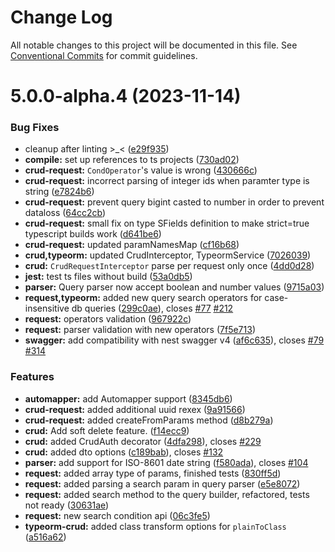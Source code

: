 # Change Log

All notable changes to this project will be documented in this file.
See [Conventional Commits](https://conventionalcommits.org) for commit guidelines.

# 5.0.0-alpha.4 (2023-11-14)


### Bug Fixes

* cleanup after linting >_< ([e29f935](https://github.com/indigolabsslo/crud-automapper/commit/e29f93505b421d65e613692763fe187f4617514f))
* **compile:** set up references to ts projects ([730ad02](https://github.com/indigolabsslo/crud-automapper/commit/730ad0264d2d7d1f8dbf7d0c69341d8a4357cb1a))
* **crud-request:** `CondOperator`'s value is wrong ([430666c](https://github.com/indigolabsslo/crud-automapper/commit/430666cba9f0dbebbb6b8eaef9a02216a99f3e4a))
* **crud-request:** incorrect parsing of  integer ids when paramter type is string ([e7824b6](https://github.com/indigolabsslo/crud-automapper/commit/e7824b6fbc90135c314e8267ed4a52da7b9d5859))
* **crud-request:** prevent query bigint casted to number in order to prevent dataloss ([64cc2cb](https://github.com/indigolabsslo/crud-automapper/commit/64cc2cb9d3e826a53926c5f05ba237207b392bbd))
* **crud-request:** small fix on type SFields definition to make strict=true typescript builds work ([d641be6](https://github.com/indigolabsslo/crud-automapper/commit/d641be6a184625d6b0ba2cd407d56076788362ed))
* **crud-request:** updated paramNamesMap ([cf16b68](https://github.com/indigolabsslo/crud-automapper/commit/cf16b68a2ed38a9992b2a2ca0ab1c13309da6ec1))
* **crud,typeorm:** updated CrudInterceptor, TypeormService ([7026039](https://github.com/indigolabsslo/crud-automapper/commit/702603917e5e3968ae306881ff099a4907eca57a))
* **crud:** `CrudRequestInterceptor` parse per request only once ([4dd0d28](https://github.com/indigolabsslo/crud-automapper/commit/4dd0d28b250e00159688e5f207a97f709b6ab0e9))
* **jest:** test ts files without build ([53a0db5](https://github.com/indigolabsslo/crud-automapper/commit/53a0db5eba7365276ea65d8a1363b975772b6b8a))
* **parser:** Query parser now accept boolean and number values ([9715a03](https://github.com/indigolabsslo/crud-automapper/commit/9715a039e7fd3489b60e791a5a8a1cde675f602a))
* **request,typeorm:** added new query search operators for case-insensitive db queries ([299c0ae](https://github.com/indigolabsslo/crud-automapper/commit/299c0ae120eaa726e3b27d719c9373f7bfd05a2b)), closes [#77](https://github.com/indigolabsslo/crud-automapper/issues/77) [#212](https://github.com/indigolabsslo/crud-automapper/issues/212)
* **request:** operators validation ([967922c](https://github.com/indigolabsslo/crud-automapper/commit/967922c7f090b9280c8130be9825c700a0fba9e1))
* **request:** parser validation with new operators ([7f5e713](https://github.com/indigolabsslo/crud-automapper/commit/7f5e713213ec8597fdb391a3cdfd951593a2fdb8))
* **swagger:** add compatibility with nest swagger v4 ([af6c635](https://github.com/indigolabsslo/crud-automapper/commit/af6c63571bcb18f761f79a616ecb71b9509a1ac3)), closes [#79](https://github.com/indigolabsslo/crud-automapper/issues/79) [#314](https://github.com/indigolabsslo/crud-automapper/issues/314)


### Features

* **automapper:** add Automapper support ([8345db6](https://github.com/indigolabsslo/crud-automapper/commit/8345db6ee4cbce54438a9219e1057e8d27c33021))
* **crud-request:** added additional uuid rexex ([9a91566](https://github.com/indigolabsslo/crud-automapper/commit/9a9156663cf972cbac252e36d23b5d8ec6b3b0bd))
* **crud-request:** added createFromParams method ([d8b279a](https://github.com/indigolabsslo/crud-automapper/commit/d8b279a67e458f29c19fc748188ea490b7b988c3))
* **crud:** Add soft delete feature. ([f14ecc9](https://github.com/indigolabsslo/crud-automapper/commit/f14ecc9238193993cf2002a3e0737c1259b7f02f))
* **crud:** added CrudAuth decorator ([4dfa298](https://github.com/indigolabsslo/crud-automapper/commit/4dfa2987a7e0e78b13facd778ee72aa374ed156f)), closes [#229](https://github.com/indigolabsslo/crud-automapper/issues/229)
* **crud:** added dto options ([c189bab](https://github.com/indigolabsslo/crud-automapper/commit/c189bab17499256316abb2d37d76f1b14c75409c)), closes [#132](https://github.com/indigolabsslo/crud-automapper/issues/132)
* **parser:** add support for ISO-8601 date string ([f580ada](https://github.com/indigolabsslo/crud-automapper/commit/f580ada9ba367c18d204d22af0b8a86b484ca16e)), closes [#104](https://github.com/indigolabsslo/crud-automapper/issues/104)
* **request:** added array type of params, finished tests ([830ff5d](https://github.com/indigolabsslo/crud-automapper/commit/830ff5dfa4ac73e9150b1a70019cca2449d13a09))
* **request:** added parsing a search param in query parser ([e5e8072](https://github.com/indigolabsslo/crud-automapper/commit/e5e80727335b78313ce097ac6ab7067babead41e))
* **request:** added search method to the query builder, refactored, tests not ready ([30631ae](https://github.com/indigolabsslo/crud-automapper/commit/30631ae76c35826ceb38eeb0348c5e1b42f2cc08))
* **request:** new search condition api ([06c3fe5](https://github.com/indigolabsslo/crud-automapper/commit/06c3fe5436b60b436a9b100c264054fb5674dacb))
* **typeorm-crud:** added class transform options for `plainToClass` ([a516a62](https://github.com/indigolabsslo/crud-automapper/commit/a516a628db1064837485d5a55e5d6e03cabc522f))
